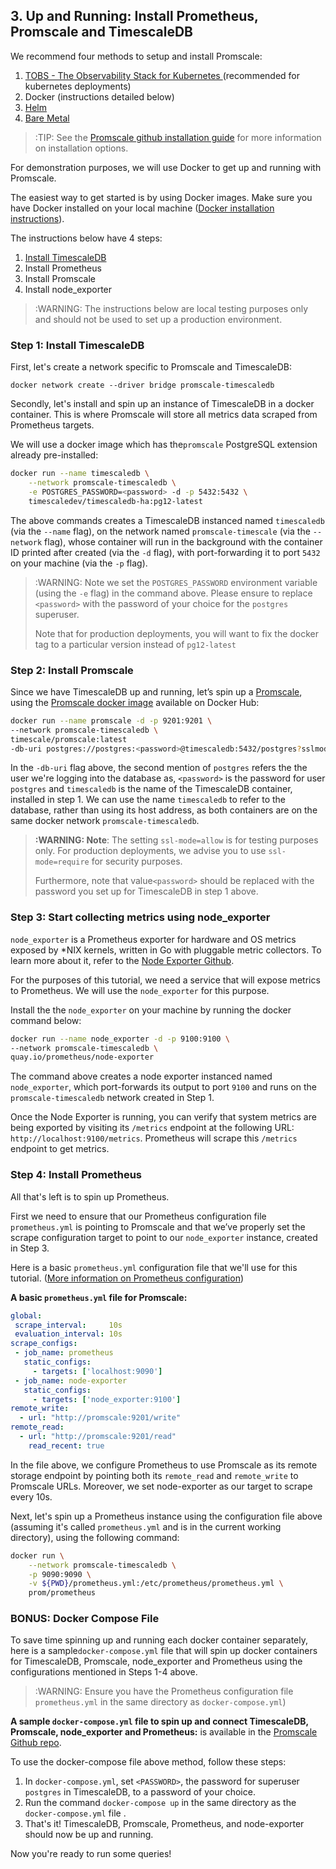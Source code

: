 ## 3. Up and Running: Install Prometheus, Promscale and TimescaleDB [](up-and-running)

We recommend four methods to setup and install Promscale:
1. [TOBS - The Observability Stack for Kubernetes ][tobs-github] (recommended for kubernetes deployments)
2. Docker (instructions detailed below) 
3. [Helm][promscale-helm-chart]
4. [Bare Metal][promscale-baremetal-docs]

> :TIP: See the [Promscale github installation guide][promscale-github-installation] for more information on installation options.

For demonstration purposes, we will use Docker to get up and running with Promscale.

The easiest way to get started is by using Docker images. Make sure you have Docker installed on your local machine ([Docker installation instructions][docker]).

The instructions below have 4 steps:
1. [Install TimescaleDB](#install-timescaledb)
2. Install Prometheus
3. Install Promscale
4. Install node_exporter

>:WARNING: The instructions below are local testing purposes only and should not be used to set up a production environment.

### Step 1: Install TimescaleDB [](install-timescaledb)

First, let's create a network specific to Promscale and TimescaleDB:

```docker network create --driver bridge promscale-timescaledb```


Secondly, let's install and spin up an instance of TimescaleDB in a docker container.  This is where Promscale will store all metrics data scraped from Prometheus targets. 

We will use a docker image which has the`promscale` PostgreSQL extension already pre-installed:

```bash
docker run --name timescaledb \
    --network promscale-timescaledb \
    -e POSTGRES_PASSWORD=<password> -d -p 5432:5432 \
    timescaledev/timescaledb-ha:pg12-latest
```
The above commands creates a TimescaleDB instanced named `timescaledb` (via the `--name` flag), on the network named `promscale-timescale` (via the `--network` flag), whose container will run in the background with the container ID printed after created (via the `-d` flag), with port-forwarding it to port `5432` on your machine (via the `-p` flag).

> :WARNING: Note we set the `POSTGRES_PASSWORD` environment variable (using the `-e` flag) in the command above. Please ensure to replace `<password>` with the password of your choice for the `postgres` superuser.
> 
> Note that for production deployments, you will want to fix the docker tag to a particular version instead of `pg12-latest`

### Step 2: Install Promscale

Since we have TimescaleDB up and running, let’s spin up a [Promscale][promscale-github], using the [Promscale docker image][promscale-docker-image] available on Docker Hub:

```bash
docker run --name promscale -d -p 9201:9201 \
--network promscale-timescaledb \
timescale/promscale:latest
-db-uri postgres://postgres:<password>@timescaledb:5432/postgres?sslmode=allow
```

In the `-db-uri` flag above, the second mention of `postgres` refers the the user we're logging into the database as, `<password>` is the password for user `postgres` and `timescaledb` is the name of the TimescaleDB container, installed in step 1. We can use the name `timescaledb` to refer to the database, rather than using its host address, as both containers are on the same docker network `promscale-timescaledb`.

>**:WARNING: Note**: The setting `ssl-mode=allow` is for testing purposes only. For production deployments, we advise you to use `ssl-mode=require` for security purposes. 
>
> Furthermore, note that value`<password>` should be replaced with the password you set up for TimescaleDB in step 1 above.

### Step 3: Start collecting metrics using node_exporter

`node_exporter` is a Prometheus exporter for hardware and OS metrics exposed by *NIX kernels, written in Go with pluggable metric collectors. To learn more about it, refer to the [Node Exporter Github][].

For the purposes of this tutorial, we need a service that will expose metrics to Prometheus. We will use the `node_exporter` for this purpose. 

Install the the `node_exporter` on your machine by running the docker command below:

```bash
docker run --name node_exporter -d -p 9100:9100 \
--network promscale-timescaledb \
quay.io/prometheus/node-exporter
```
The command above creates a node exporter instanced named `node_exporter`, which port-forwards its output to port `9100` and runs on the `promscale-timescaledb` network created in Step 1.

Once the Node Exporter is running, you can verify that system metrics are being exported by visiting its `/metrics` endpoint at the following URL: `http://localhost:9100/metrics`. Prometheus will scrape this `/metrics` endpoint to get metrics.

### Step 4: Install Prometheus

All that's left is to spin up Prometheus. 

First we need to ensure that our Prometheus configuration file `prometheus.yml` is pointing to Promscale and that we’ve properly set the scrape configuration target to point to our `node_exporter` instance, created in Step 3.

Here is a basic `prometheus.yml` configuration file that we'll use for this tutorial. ([More information on Prometheus configuration][first steps])

**A basic `prometheus.yml` file for Promscale:**
```yaml
global:
 scrape_interval:     10s
 evaluation_interval: 10s
scrape_configs:
 - job_name: prometheus
   static_configs:
     - targets: ['localhost:9090']
 - job_name: node-exporter
   static_configs:
     - targets: ['node_exporter:9100']
remote_write:
  - url: "http://promscale:9201/write"
remote_read:
  - url: "http://promscale:9201/read"
    read_recent: true
```
In the file above, we configure Prometheus to use Promscale as its remote storage endpoint by pointing both its `remote_read` and `remote_write` to Promscale URLs. Moreover, we set node-exporter as our target to scrape every 10s.

Next, let's spin up a Prometheus instance using the configuration file above (assuming it's called `prometheus.yml` and is in the current working directory), using the following command:

```bash
docker run \
    --network promscale-timescaledb \
    -p 9090:9090 \
    -v ${PWD}/prometheus.yml:/etc/prometheus/prometheus.yml \
    prom/prometheus
```

### BONUS: Docker Compose File
To save time spinning up and running each docker container separately, here is a sample`docker-compose.yml` file that will spin up docker containers for TimescaleDB, Promscale, node_exporter and Prometheus using the configurations mentioned in Steps 1-4 above. 

> :WARNING: Ensure you have the Prometheus configuration file `prometheus.yml` in the same directory as `docker-compose.yml`)

**A sample `docker-compose.yml` file to spin up and connect TimescaleDB, Promscale, node_exporter and Prometheus:** is available in the [Promscale Github repo][promscale-docker-compose].

To use the docker-compose file above method, follow these steps: 
1. In `docker-compose.yml`, set `<PASSWORD>`, the password for superuser `postgres` in TimescaleDB, to a password of your choice.
2. Run the command `docker-compose up` in the same directory as the `docker-compose.yml` file .
3. That's it! TimescaleDB, Promscale, Prometheus, and node-exporter should now be up and running.

Now you're ready to run some queries!


[prometheus-webpage]:https://prometheus.io
[promscale-blog]: https://blog.timescale.com/blog/promscale-analytical-platform-long-term-store-for-prometheus-combined-sql-promql-postgresql/
[promscale-readme]: https://github.com/timescale/promscale/blob/master/README.md
[design-doc]: https://tsdb.co/prom-design-doc
[promscale-github]: https://github.com/timescale/promscale#promscale
[promscale-extension]: https://github.com/timescale/promscale_extension#promscale-extension
[promscale-helm-chart]: https://github.com/timescale/promscale/tree/master/helm-chart
[tobs-github]: https://github.com/timescale/tobs
[promscale-baremetal-docs]: https://github.com/timescale/promscale/blob/master/docs/bare-metal-promscale-stack.md#deploying-promscale-on-bare-metal
[Prometheus]: https://prometheus.io/
[timescaledb vs]: /introduction/timescaledb-vs-postgres
[prometheus storage docs]: https://prometheus.io/docs/prometheus/latest/storage/
[prometheus lts]: https://prometheus.io/docs/operating/integrations/#remote-endpoints-and-storage
[prometheus-federation]: https://prometheus.io/docs/prometheus/latest/federation/
[docker-pg-prom-timescale]: https://hub.docker.com/r/timescale/pg_prometheus
[postgresql adapter]: https://github.com/timescale/prometheus-postgresql-adapter
[Prometheus native format]: https://prometheus.io/docs/instrumenting/exposition_formats/
[docker]: https://docs.docker.com/install
[docker image]: https://hub.docker.com/r/timescale/prometheus-postgresql-adapter
[Node Exporter]: https://github.com/prometheus/node_exporter
[first steps]: https://prometheus.io/docs/introduction/first_steps/#configuring-prometheus
[for example]: https://www.zdnet.com/article/linux-meltdown-patch-up-to-800-percent-cpu-overhead-netflix-tests-show/
[promql-functions]: https://prometheus.io/docs/prometheus/latest/querying/functions/
[promscale-intro-video]: https://youtube.com/playlist?list=PLsceB9ac9MHTrmU-q7WCEvies-o7ts3ps
[Writing to Promscale]: https://github.com/timescale/promscale/blob/master/docs/writing_to_promscale.md
[Node Exporter Github]: https://github.com/prometheus/node_exporter#node-exporter
[promscale-github-installation]: https://github.com/timescale/promscale#-choose-your-own-installation-adventure
[promscale-docker-image]: https://hub.docker.com/r/timescale/promscale
[psql docs]: https://www.postgresql.org/docs/13/app-psql.html
[an Luu's post on SQL query]: https://danluu.com/metrics-analytics/
[grafana-homepage]:https://grafana.com
[promlens-homepage]: https://promlens.com
[multinode-blog]:https://blog.timescale.com/blog/timescaledb-2-0-a-multi-node-petabyte-scale-completely-free-relational-database-for-time-series/
[grafana-docker]: https://grafana.com/docs/grafana/latest/installation/docker/#install-official-and-community-grafana-plugins
[timescaledb-multinode-docs]:https://docs.timescale.com/latest/getting-started/setup-multi-node-basic
[timescale-analytics]:https://github.com/timescale/timescale-analytics
[hello-timescale]:https://docs.timescale.com/latest/tutorials/tutorial-hello-timescale
[promscale-docker-compose]: https://github.com/timescale/promscale/blob/master/docker-compose/docker-compose.yaml